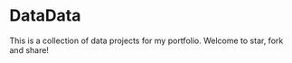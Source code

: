 # DataData
This is a collection of data projects for my portfolio. Welcome to star, fork and share!
